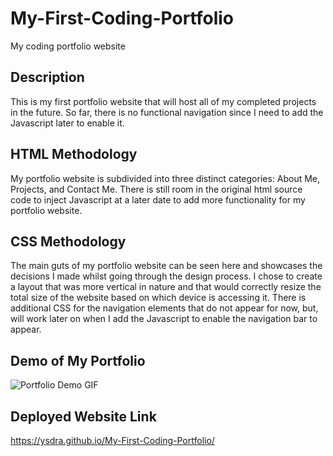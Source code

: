 # My-First-Coding-Portfolio
My coding portfolio website

## Description
This is my first portfolio website that will host all of my completed projects in the future. So far, there is no functional navigation since I need to add the Javascript later to enable it. 

## HTML Methodology
My portfolio website is subdivided into three distinct categories: About Me, Projects, and Contact Me. There is still room in the original html source code to inject Javascript at a later date to add more functionality for my portfolio website. 

## CSS Methodology
The main guts of my portfolio website can be seen here and showcases the decisions I made whilst going through the design process. I chose to create a layout that was more vertical in nature and that would correctly resize the total size of the website based on which device is accessing it. There is additional CSS for the navigation elements that do not appear for now, but, will work later on when I add the Javascript to enable the navigation bar to appear. 

## Demo of My Portfolio
![Portfolio Demo GIF](https://github.com/Ysdra/My-First-Coding-Portfolio/blob/main/assets/images/Web%20Dev%20Portfolio.gif)

## Deployed Website Link
https://ysdra.github.io/My-First-Coding-Portfolio/

